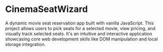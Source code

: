# CinemaSeatWizard
A dynamic movie seat reservation app built with vanilla JavaScript. This project allows users to pick seats for a selected movie, view pricing, and visually track selected seats. It's an intuitive and interactive application showcasing core web development skills like DOM manipulation and local storage integration.
